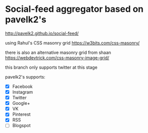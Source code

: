 # Social-feed aggregator based on pavelk2's

http://pavelk2.github.io/social-feed/

using Rahul's CSS masonry grid https://w3bits.com/css-masonry/

there is also an alternative masonry grid from shaan https://webdevtrick.com/css-masonry-image-grid/

this branch only supports twitter at this stage

pavelk2's supports:
- [x] Facebook
- [x] Instagram
- [x] Twitter
- [x] Google+
- [x] VK
- [x] Pinterest
- [x] RSS
- [ ] Blogspot
